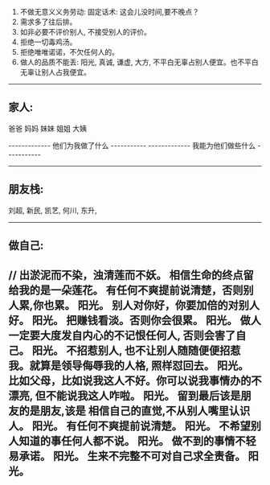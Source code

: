 1. 不做无意义义务劳动:
    固定话术: 这会儿没时间,要不晚点？
2. 需求多了往后排。
3. 如非必要不评价别人, 不接受别人的评价。
4. 拒绝一切毒鸡汤。
5. 拒绝唯唯诺诺，不欠任何人的。
6. 做人的品质不能丢:
   阳光, 真诚, 谦虚, 大方, 不平白无辜占别人便宜。也不平白无辜让别人占我便宜。


---------------------------------------
家人:
---------------------------------------

  爸爸
  妈妈
  妹妹
  姐姐
  大姨



------------- 他们为我做了什么   -----------
------------- 我能为他们做些什么 -----------


-----------------------------------------
朋友栈:
-----------------------------------------

  刘超,
  新民,
  凯艺,
  何川,
  东升,

------------------------
做自己: 
---------------------------

  // 出淤泥而不染，浊清莲而不妖。 相信生命的终点留给我的是一朵莲花。
  有任何不爽提前说清楚，否则别人累,你也累。             阳光。
  别人对你好，你要加倍的对别人好。                     阳光。
  把赚钱看淡。否则你会很累。                          阳光。
  做人一定要大度发自内心的不记恨任何人, 否则会害了自己。  阳光。
  不招惹别人, 也不让别人随随便便招惹我。就算是领导侮辱我的人格, 照样怼回去。 阳光。
  比如父母，比如说我这人不好。你可以说我事情办的不漂亮, 但不能说我这人咋啦。 阳光。
  留到最后该是朋友的是朋友,该是 相信自己的直觉,不从别人嘴里认识人。        阳光。
  有任何不爽提前说清楚。                             阳光。
  不希望别人知道的事任何人都不说。                     阳光。
  做不到的事情不轻易承诺。                            阳光。
  生来不完整不可对自己求全责备。                       阳光。
------------------------------



  




